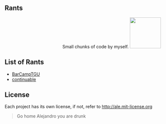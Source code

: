 ## Rants


<p align="right">
  Small chunks of code by myself.
  <img src="http://akvis.com/img/examples/sketch/hands/hands-sketch.jpg" style="height:100px"/>
</p>






## List of Rants
 - [BarCampTGU](http://github.com/alejandro/rants/blob/master/BarCampTGU)
 - [continuable](http://github.com/alejandro/rants/blob/master/continuable)

## License

Each project has its own license, if not, refer to http://ale.mit-license.org

> Go home Alejandro you are drunk